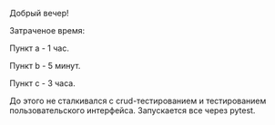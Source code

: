 Добрый вечер! 

Затраченое время: 

Пункт a - 1 час.

Пункт b - 5 минут.

Пункт c - 3 часа.


До этого не сталкивался с crud-тестированием и тестированием пользовательского интерфейса. Запускается все через pytest. 
